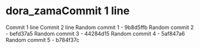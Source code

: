 # dora_zamaCommit 1 line
Commit 1 line
Commit 2 line
Random commit 1 - 9b8d5ffb
Random commit 2 - befd37a5
Random commit 3 - 44284d15
Random commit 4 - 5af847a6
Random commit 5 - b784f37c

